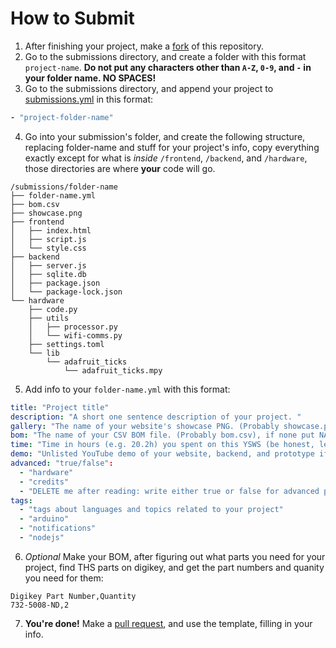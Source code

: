 # How to Submit

1. After finishing your project, make a [fork](https://docs.github.com/en/pull-requests/collaborating-with-pull-requests/working-with-forks/fork-a-repo#forking-a-repository) of this repository.
2. Go to the submissions directory, and create a folder with this format `project-name`. **Do not put any characters other than `A-Z`, `0-9`, and `-` in your folder name. NO SPACES!**
3.  Go to the submissions directory, and append your project to [submissions.yml](/submissions/submissions.yml) in this format:
```yaml
- "project-folder-name"
```
4. Go into your submission's folder, and create the following structure, replacing folder-name and stuff for your project's info, copy everything exactly except for what is *inside* `/frontend`, `/backend`, and `/hardware`, those directories are where **your** code will go.
```
/submissions/folder-name
├── folder-name.yml
├── bom.csv
├── showcase.png
├── frontend
│   ├── index.html
│   ├── script.js
│   └── style.css
├── backend
│   ├── server.js
│   ├── sqlite.db
│   ├── package.json
│   └── package-lock.json
└── hardware
    ├── code.py
    ├── utils
    │   ├── processor.py
    │   └── wifi-comms.py
    ├── settings.toml
    └── lib
        └── adafruit_ticks
            └── adafruit_ticks.mpy
```
5. Add info to your `folder-name.yml` with this format:
```yaml
title: "Project title"
description: "A short one sentence description of your project. "
gallery: "The name of your website's showcase PNG. (Probably showcase.png)"
bom: "The name of your CSV BOM file. (Probably bom.csv), if none put NA."
time: "Time in hours (e.g. 20.2h) you spent on this YSWS (be honest, less than 20 hours might be accepted if your project is high effort)."
demo: "Unlisted YouTube demo of your website, backend, and prototype if applicable."
advanced: "true/false":
  - "hardware"
  - "credits"
  - "DELETE me after reading: write either true or false for advanced project, if true choose ONE of these, and delete the other"
tags:
  - "tags about languages and topics related to your project"
  - "arduino"
  - "notifications"
  - "nodejs"
```
6. *Optional* Make your BOM, after figuring out what parts you need for your project, find THS parts on digikey, and get the part numbers and quanity you need for them:
```csv
Digikey Part Number,Quantity
732-5008-ND,2
```
7. **You're done!** Make a [pull request](https://docs.github.com/en/pull-requests/collaborating-with-pull-requests/proposing-changes-to-your-work-with-pull-requests/creating-a-pull-request-from-a-fork), and use the template, filling in your info.